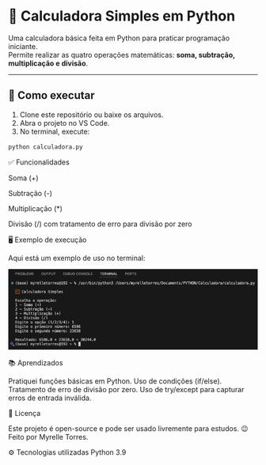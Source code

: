 # 🧮 Calculadora Simples em Python

Uma calculadora básica feita em Python para praticar programação iniciante.  
Permite realizar as quatro operações matemáticas: **soma, subtração, multiplicação e divisão**.

---

## 🚀 Como executar

1. Clone este repositório ou baixe os arquivos.
2. Abra o projeto no VS Code.
3. No terminal, execute:

```bash
python calculadora.py

```
✅ Funcionalidades

Soma (+)

Subtração (-)

Multiplicação (*)

Divisão (/) com tratamento de erro para divisão por zero


🖥️ Exemplo de execução

Aqui está um exemplo de uso no terminal:

![Screenshot da Calculadora](screenshot_calculadora.png)

📚 Aprendizados

Pratiquei funções básicas em Python.
Uso de condições (if/else).
Tratamento de erro de divisão por zero.
Uso de try/except para capturar erros de entrada inválida.

📜 Licença

Este projeto é open-source e pode ser usado livremente para estudos. 😉
Feito por Myrelle Torres.

⚙️ Tecnologias utilizadas
Python 3.9
